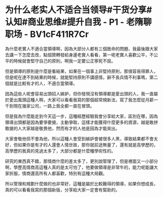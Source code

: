 # 为什么老实人不适合当领导#干货分享#认知#商业思维#提升自我 - P1 - 老隋聊职场 - BV1cF411R7Cr

為什麼老實人不適合當領導啊，因為大部分人都有三個致命的問題，我最後跟大家去講一下怎麼去改，點個贊轉發給身邊老實人看看，第一呢老實人喜歡公平，不公平的時候就會堅守自己的原則，啊我一定要公正寧死不屈。

但是領導的原則是什麼是看結果，如果在一個事上非堅持原則，那很容易得罪人，但是呢在達不到結果的時候，就能堅持原則不講感情，辭不長兵情不利事嗎，第二個就是比較有才的人，不適合當領導。

因為這些人呢會容易出頭招人嫉妒，但你發現沒有領導都是愛出頭的人，我一直屬於愛出風頭這種人啊，大家可以看看我寫的那個超常規新法，寫了我怎麼從月薪一千到現在幾家公司，一路上我全都一直在冒頭。

但是我為什麼能走到今天這一步，這種經歷經驗我會分享給大家，區別在哪，因為領導出頭都是因為要爭要搶，主動爭取，這樣才能獲得什麼更多的資源，越是敢拼敢搶的人大家越是敬畏他，然而有才的人他是因為才能突出。

大家會敬他但不會為他，所以這種人會受到嫉妒會被很多人黑，導致結果都不會太好，但如果你是有才的人還會人情世故，那你就前途無量了，還有就是高學歷的，高學歷的我真的見過太多了，大部分都是什麼種學術性的。

研究的東西真不錯，那情商什麼的差太多了，更別說管理了，但是裡面又一小部分啊，學歷高情商高這種人真的是太可怕了，他要做領導是非常牛的，能力呢能讓大家折服，情商還高所有人都喜歡，特別有這種大局觀。

所以管理和規劃什麼做的也非常好，這種是屬於比較難得的領導，如果你想成長，真的可以看看我寫的那個新版，分享給大家一定會有幫助的。

